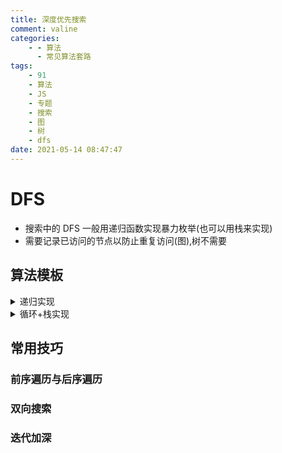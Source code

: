 ```yaml
---
title: 深度优先搜索
comment: valine
categories:
    - - 算法
      - 常见算法套路
tags:
    - 91
    - 算法
    - JS
    - 专题
    - 搜索
    - 图
    - 树
    - dfs
date: 2021-05-14 08:47:47
---
```


# DFS

-   搜索中的 DFS 一般用递归函数实现暴力枚举(也可以用栈来实现)
-   需要记录已访问的节点以防止重复访问(图),树不需要

## 算法模板

<details>
    <summary>递归实现</summary>

```js
const visited = {}
function dfs(i) {
	if (满足特定条件）{
		// 返回结果 or 退出搜索空间
	}

	visited[i] = true // 将当前状态标为已搜索
	for (根据i能到达的下个状态j) {
		if (!visited[j]) { // 如果状态j没有被搜索过
			dfs(j)
		}
	}
}
```

</details>

<details>
    <summary>循环+栈实现</summary>

1. 首先将根节点放入 stack 中。
2. 从 stack 中取出第一个节点，并检验它是否为目标。如果找到目标，则结束搜寻并回传结果。否则将它某一个尚未检验过的直接子节点加入 stack 中。
3. 重复步骤 2。
4. 如果不存在未检测过的直接子节点。将上一级节点加入 stack 中。
5. 重复步骤 2。
6. 重复步骤 4。
7. 若 stack 为空，表示整张图都检查过了——亦即图中没有欲搜寻的目标。结束搜寻并回传“找不到目标”。

```js

```

</details>

## 常用技巧

### 前序遍历与后序遍历

### 双向搜索

### 迭代加深
